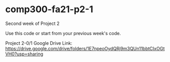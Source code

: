# comp300-fa21-p2-1
Second week of Project 2

Use this code or start from your previous week's code.

Project 2-0/1 Google Drive Link: https://drive.google.com/drive/folders/1E7npeoOydQRj9m3QUn11bbtCIxOGtVH0?usp=sharing

